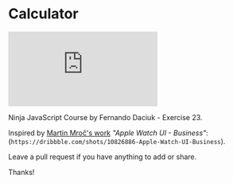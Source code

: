 # Calculator
![demonstration](https://www.udrop.com/plugins/imageviewer/site/direct.php?s=1iRx&/calc.gif)

Ninja JavaScript Course by Fernando Daciuk - Exercise 23.

Inspired by <a href="https://dribbble.com/martinmroc" target="_blank">Martin Mroč's work</a> <i>"Apple Watch UI - Business"</i>: (```https://dribbble.com/shots/10826886-Apple-Watch-UI-Business```).

Leave a pull request if you have anything to add or share.

Thanks!
